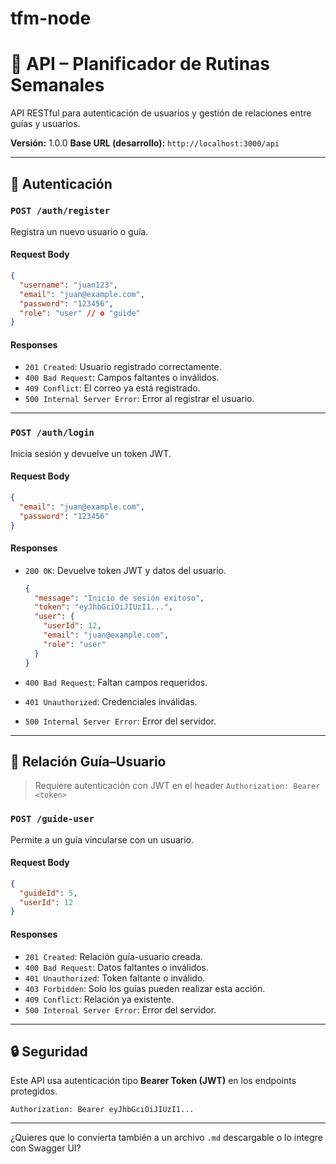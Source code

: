# tfm-node

# 📘 API – Planificador de Rutinas Semanales

API RESTful para autenticación de usuarios y gestión de relaciones entre guías y usuarios.

**Versión:** 1.0.0
**Base URL (desarrollo):** `http://localhost:3000/api`

---

## 🔐 Autenticación

### `POST /auth/register`

Registra un nuevo usuario o guía.

#### Request Body

```json
{
  "username": "juan123",
  "email": "juan@example.com",
  "password": "123456",
  "role": "user" // o "guide"
}
```

#### Responses

* `201 Created`: Usuario registrado correctamente.
* `400 Bad Request`: Campos faltantes o inválidos.
* `409 Conflict`: El correo ya está registrado.
* `500 Internal Server Error`: Error al registrar el usuario.

---

### `POST /auth/login`

Inicia sesión y devuelve un token JWT.

#### Request Body

```json
{
  "email": "juan@example.com",
  "password": "123456"
}
```

#### Responses

* `200 OK`: Devuelve token JWT y datos del usuario.

  ```json
  {
    "message": "Inicio de sesión exitoso",
    "token": "eyJhbGciOiJIUzI1...",
    "user": {
      "userId": 12,
      "email": "juan@example.com",
      "role": "user"
    }
  }
  ```

* `400 Bad Request`: Faltan campos requeridos.

* `401 Unauthorized`: Credenciales inválidas.

* `500 Internal Server Error`: Error del servidor.

---

## 👥 Relación Guía–Usuario

> Requiere autenticación con JWT en el header `Authorization: Bearer <token>`

### `POST /guide-user`

Permite a un guía vincularse con un usuario.

#### Request Body

```json
{
  "guideId": 5,
  "userId": 12
}
```

#### Responses

* `201 Created`: Relación guía-usuario creada.
* `400 Bad Request`: Datos faltantes o inválidos.
* `401 Unauthorized`: Token faltante o inválido.
* `403 Forbidden`: Solo los guías pueden realizar esta acción.
* `409 Conflict`: Relación ya existente.
* `500 Internal Server Error`: Error del servidor.

---

## 🔒 Seguridad

Este API usa autenticación tipo **Bearer Token (JWT)** en los endpoints protegidos.

```http
Authorization: Bearer eyJhbGciOiJIUzI1...
```

---

¿Quieres que lo convierta también a un archivo `.md` descargable o lo integre con Swagger UI?
